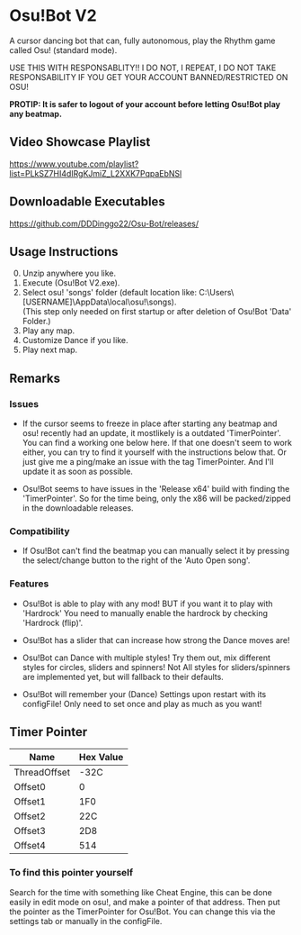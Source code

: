 # Osu!Bot V2
A cursor dancing bot that can, fully autonomous, play the Rhythm game called Osu! (standard mode).

USE THIS WITH RESPONSABLITY!!
I DO NOT, I REPEAT, I DO NOT TAKE RESPONSABILITY IF YOU GET YOUR ACCOUNT BANNED/RESTRICTED ON OSU!

**PROTIP: It is safer to logout of your account before letting Osu!Bot play any beatmap.**

## Video Showcase Playlist
https://www.youtube.com/playlist?list=PLkSZ7HI4dIRgKJmiZ_L2XXK7PqpaEbNSl

## Downloadable Executables
https://github.com/DDDinggo22/Osu-Bot/releases/

## Usage Instructions
0. Unzip anywhere you like.
1. Execute (Osu!Bot V2.exe).
2. Select osu! 'songs' folder (default location like: C:\Users\\[USERNAME]\AppData\local\osu!\songs).  
   (This step only needed on first startup or after deletion of Osu!Bot 'Data' Folder.)
3. Play any map.
4. Customize Dance if you like.
5. Play next map.

## Remarks
### Issues
 * If the cursor seems to freeze in place after starting any beatmap and osu! recently had an update, it mostlikely is a outdated 'TimerPointer'.
   You can find a working one below here. If that one doesn't seem to work either, you can try to find it yourself with the instructions below that. Or just give me a ping/make an issue with the tag TimerPointer. And I'll update it as soon as possible.

 * Osu!Bot seems to have issues in the 'Release x64' build with finding the 'TimerPointer'. So for the time being, only the x86 will be packed/zipped in the downloadable releases.

### Compatibility
 * If Osu!Bot can't find the beatmap you can manually select it by pressing the select/change button to the right of the 'Auto Open song'.
 
### Features
 * Osu!Bot is able to play with any mod!
   BUT if you want it to play with 'Hardrock' You need to manually enable the hardrock by checking 'Hardrock (flip)'.
   
 * Osu!Bot has a slider that can increase how strong the Dance moves are!
 
 * Osu!Bot can Dance with multiple styles! Try them out, mix different styles for circles, sliders and spinners!
   Not All styles for sliders/spinners are implemented yet, but will fallback to their defaults.
   
 * Osu!Bot will remember your (Dance) Settings upon restart with its configFile!
   Only need to set once and play as much as you want!

## Timer Pointer
| Name       	| Hex Value	|
| ------------- | -------------	|
| ThreadOffset	| -32C		|
| Offset0	| 0      	|
| Offset1	| 1F0      	|
| Offset2	| 22C		|
| Offset3	| 2D8		|
| Offset4	| 514		|

### To find this pointer yourself
Search for the time with something like Cheat Engine, this can be done easily in edit mode on osu!, and make a pointer of that address. Then put the pointer as the TimerPointer for Osu!Bot. You can change this via the settings tab or manually in the configFile.
